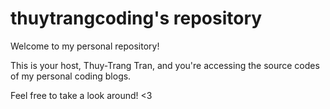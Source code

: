 # thuytrangcoding's repository

Welcome to my personal repository!

This is your host, Thuy-Trang Tran, and you're accessing the source codes of my personal coding blogs.

Feel free to take a look around! <3
